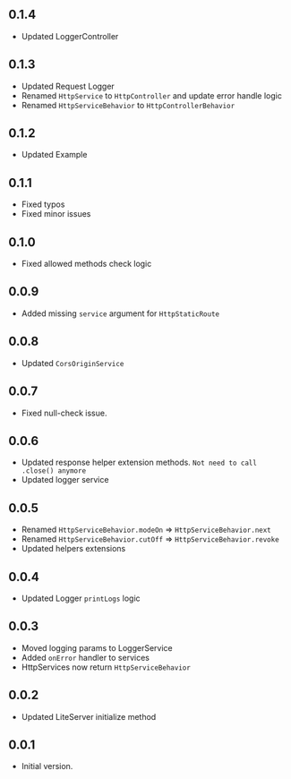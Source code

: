 ## 0.1.4
- Updated LoggerController

## 0.1.3
- Updated Request Logger
- Renamed `HttpService` to `HttpController` and update error handle logic
- Renamed `HttpServiceBehavior` to `HttpControllerBehavior`


## 0.1.2
- Updated Example

## 0.1.1
- Fixed typos
- Fixed minor issues

## 0.1.0
- Fixed allowed methods check logic

## 0.0.9
- Added missing `service` argument for `HttpStaticRoute` 

## 0.0.8
- Updated `CorsOriginService` 

## 0.0.7
- Fixed null-check issue.

## 0.0.6
- Updated response helper extension methods. `Not need to call .close() anymore`
- Updated logger service

## 0.0.5
- Renamed `HttpServiceBehavior.modeOn` => `HttpServiceBehavior.next`
- Renamed `HttpServiceBehavior.cutOff` => `HttpServiceBehavior.revoke`
- Updated helpers extensions

## 0.0.4
- Updated Logger `printLogs` logic

## 0.0.3
- Moved logging params to LoggerService
- Added `onError` handler to services
- HttpServices now return `HttpServiceBehavior`

## 0.0.2
- Updated LiteServer initialize method

## 0.0.1
- Initial version.


